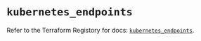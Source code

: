 # `kubernetes_endpoints`

Refer to the Terraform Registory for docs: [`kubernetes_endpoints`](https://registry.terraform.io/providers/hashicorp/kubernetes/2.24.0/docs/resources/endpoints).
